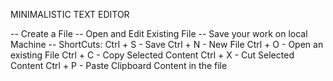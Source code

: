MINIMALISTIC TEXT EDITOR

-- Create a File
-- Open and Edit Existing File
-- Save your work on local Machine
-- ShortCuts: 
		Ctrl + S - Save
		Ctrl + N - New File
		Ctrl + O - Open an existing File
		Ctrl + C - Copy Selected Content
		Ctrl + X - Cut Selected Content
		Ctrl + P - Paste Clipboard Content in the file
	